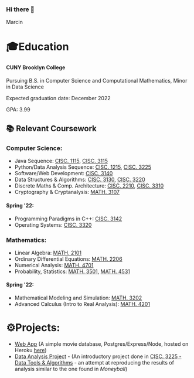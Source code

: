 ### Hi there 👋


Marcin

# 🎓Education 
#### CUNY Brooklyn College
Pursuing B.S. in Computer Science and Computational Mathematics,
Minor in Data Science

Expected graduation date: December 2022

GPA: 3.99

## 📚 Relevant Coursework

### Computer Science:

- Java Sequence: [CISC. 1115](http://www.brooklyn.cuny.edu/courses/ShowCourse.do?redirect=/acad/course_info.jsp&dsc=CISC.&crs_num=1115&div=U), [CISC. 3115](http://www.brooklyn.cuny.edu/courses/ShowCourse.do?redirect=/acad/course_info.jsp&dsc=CISC.&crs_num=3115&div=U)
- Python/Data Analysis Sequence: [CISC. 1215](http://www.brooklyn.cuny.edu/courses/ShowCourse.do?redirect=/acad/course_info.jsp&dsc=CISC.&crs_num=1215&div=U), [CISC. 3225](http://www.brooklyn.cuny.edu/web/academics/schools/naturalsciences/departments/computers/undergraduate/course_details.php?&1=1&dsc=CISC.&crs_num=3225&div=U&mode=data)
- Software/Web Development: [CISC. 3140](http://www.brooklyn.cuny.edu/courses/ShowCourse.do?redirect=/acad/course_info.jsp&dsc=CISC.&crs_num=3140&div=U)
- Data Structures & Algorithms: [CISC. 3130](http://www.brooklyn.cuny.edu/courses/ShowCourse.do?redirect=/acad/course_info.jsp&dsc=CISC.&crs_num=3130&div=U), [CISC. 3220](http://www.brooklyn.cuny.edu/courses/ShowCourse.do?redirect=/acad/course_info.jsp&dsc=CISC.&crs_num=3220&div=U)
- Discrete Maths & Comp. Architecture: [CISC. 2210](http://www.brooklyn.cuny.edu/courses/ShowCourse.do?redirect=/acad/course_info.jsp&dsc=CISC.&crs_num=2210&div=U), [CISC. 3310](http://www.brooklyn.cuny.edu/courses/ShowCourse.do?redirect=/acad/course_info.jsp&dsc=CISC.&crs_num=3310&div=U)
- Cryptography & Cryptanalysis: [MATH. 3107](http://www.brooklyn.cuny.edu/courses/ShowCourse.do?redirect=/acad/course_info.jsp&dsc=MATH.&crs_num=3107&div=U)

#### Spring '22:

- Programming Paradigms in C++: [CISC. 3142](http://www.brooklyn.cuny.edu/courses/ShowCourse.do?redirect=/acad/course_info.jsp&dsc=CISC.&crs_num=3142&div=U)
- Operating Systems: [CISC. 3320](http://www.brooklyn.cuny.edu/courses/ShowCourse.do?redirect=/acad/course_info.jsp&dsc=CISC.&crs_num=3320&div=U)


### Mathematics:

- Linear Algebra: [MATH. 2101](http://www.brooklyn.cuny.edu/courses/ShowCourse.do?redirect=/acad/course_info.jsp&dsc=MATH.&crs_num=2101&div=U)
- Ordinary Differential Equations: [MATH. 2206](http://www.brooklyn.cuny.edu/courses/ShowCourse.do?redirect=/acad/course_info.jsp&dsc=MATH.&crs_num=2206&div=U)
- Numerical Analysis: [MATH. 4701](http://www.brooklyn.cuny.edu/courses/ShowCourse.do?redirect=/acad/course_info.jsp&dsc=MATH.&crs_num=4701&div=U)
- Probability, Statistics: [MATH. 3501](http://www.brooklyn.cuny.edu/courses/ShowCourse.do?redirect=/acad/course_info.jsp&dsc=MATH.&crs_num=3501&div=U), [MATH. 4531](http://www.brooklyn.cuny.edu/web/academics/schools/naturalsciences/undergraduate/math/course_details.php?&1=1&dsc=MATH.&crs_num=4531&div=U&mode=data)

#### Spring '22:

- Mathematical Modeling and Simulation: [MATH. 3202](http://www.brooklyn.cuny.edu/courses/ShowCourse.do?redirect=/acad/course_info.jsp&dsc=MATH.&crs_num=3202&div=U)
- Advanced Calculus (Intro to Real Analysis): [MATH. 4201](http://www.brooklyn.cuny.edu/courses/ShowCourse.do?redirect=/acad/course_info.jsp&dsc=MATH.&crs_num=4201&div=U)


# ⚙️Projects:

- [Web App](https://github.com/Mordyfier/CISC3140/tree/master/Lab%204.3) (A simple movie database, Postgres/Express/Node, hosted on Heroku [here](https://moviedb-3140.herokuapp.com/))
- [Data Analysis Project](https://github.com/Mordyfier/baseball-data-analysis) - (An introductory project done in [CISC. 3225 - Data Tools & Algorithms](http://www.brooklyn.cuny.edu/web/academics/schools/naturalsciences/departments/computers/undergraduate/course_details.php?&1=1&dsc=CISC.&crs_num=3225&div=U&mode=data) - an attempt at reproducing the results of analysis similar to the one found in *Moneyball*) 

<!--
**Mordyfier/Mordyfier** is a ✨ _special_ ✨ repository because its `README.md` (this file) appears on your GitHub profile.

Here are some ideas to get you started:

- 🔭 I’m currently working on ...
- 🌱 I’m currently learning ...
- 👯 I’m looking to collaborate on ...
- 🤔 I’m looking for help with ...
- 💬 Ask me about ...
- 📫 How to reach me: ...
- 😄 Pronouns: ...
- ⚡ Fun fact: ...
-->
